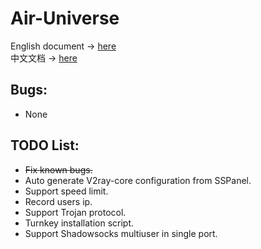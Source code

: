 # Air-Universe
English document → [here](https://github.com/crossfw/Air-Universe/tree/master/docs/Doc_en.md) <br>
中文文档 → [here](https://github.com/crossfw/Air-Universe/tree/master/docs/Doc_cn.md)

## Bugs:
- None
## TODO List:
- ~~Fix known bugs.~~
- Auto generate V2ray-core configuration from SSPanel.
- Support speed limit.
- Record users ip.
- Support Trojan protocol.
- Turnkey installation script.
- Support Shadowsocks multiuser in single port.
